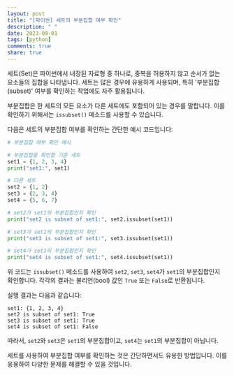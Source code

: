 ```yaml
---
layout: post
title: "[파이썬] 세트의 부분집합 여부 확인"
description: " "
date: 2023-09-01
tags: [python]
comments: true
share: true
---
```


세트(Set)은 파이썬에서 내장된 자료형 중 하나로, 중복을 허용하지 않고 순서가 없는 요소들의 집합을 나타냅니다. 세트는 많은 경우에 유용하게 사용되며, 특히 '부분집합(subset)' 여부를 확인하는 작업에도 자주 활용됩니다.

부분집합은 한 세트의 모든 요소가 다른 세트에도 포함되어 있는 경우를 말합니다. 이를 확인하기 위해서는 `issubset()` 메소드를 사용할 수 있습니다. 

다음은 세트의 부분집합 여부를 확인하는 간단한 예시 코드입니다:

```python
# 부분집합 여부 확인 예시

# 부분집합을 확인할 기준 세트
set1 = {1, 2, 3, 4}
print("set1:", set1)

# 다른 세트
set2 = {1, 2}
set3 = {2, 3, 4}
set4 = {5, 6, 7}

# set2가 set1의 부분집합인지 확인
print("set2 is subset of set1:", set2.issubset(set1))

# set3가 set1의 부분집합인지 확인
print("set3 is subset of set1:", set3.issubset(set1))

# set4가 set1의 부분집합인지 확인
print("set4 is subset of set1:", set4.issubset(set1))
```

위 코드는 `issubset()` 메소드를 사용하여 `set2`, `set3`, `set4`가 `set1`의 부분집합인지 확인합니다. 각각의 결과는 불리언(bool) 값인 `True` 또는 `False`로 반환됩니다.

실행 결과는 다음과 같습니다:

```
set1: {1, 2, 3, 4}
set2 is subset of set1: True
set3 is subset of set1: True
set4 is subset of set1: False
```

따라서, `set2`와 `set3`은 `set1`의 부분집합이고, `set4`는 `set1`의 부분집합이 아닙니다.

세트를 사용하여 부분집합 여부를 확인하는 것은 간단하면서도 유용한 방법입니다. 이를 응용하여 다양한 문제를 해결할 수 있을 것입니다.